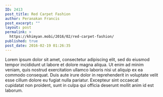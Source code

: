 ```yaml
---
ID: 2413
post_title: Red Carpet Fashion
author: Peranakan Francis
post_excerpt: ""
layout: post
permalink: >
  https://khimyan.mobi/2016/02/red-carpet-fashion/
published: true
post_date: 2016-02-19 01:26:35
---
```

Lorem ipsum dolor sit amet, consectetur adipiscing elit, sed do eiusmod tempor incididunt ut labore et dolore magna aliqua. Ut enim ad minim veniam, quis nostrud exercitation ullamco laboris nisi ut aliquip ex ea commodo consequat. Duis aute irure dolor in reprehenderit in voluptate velit esse cillum dolore eu fugiat nulla pariatur. Excepteur sint occaecat cupidatat non proident, sunt in culpa qui officia deserunt mollit anim id est laborum.
